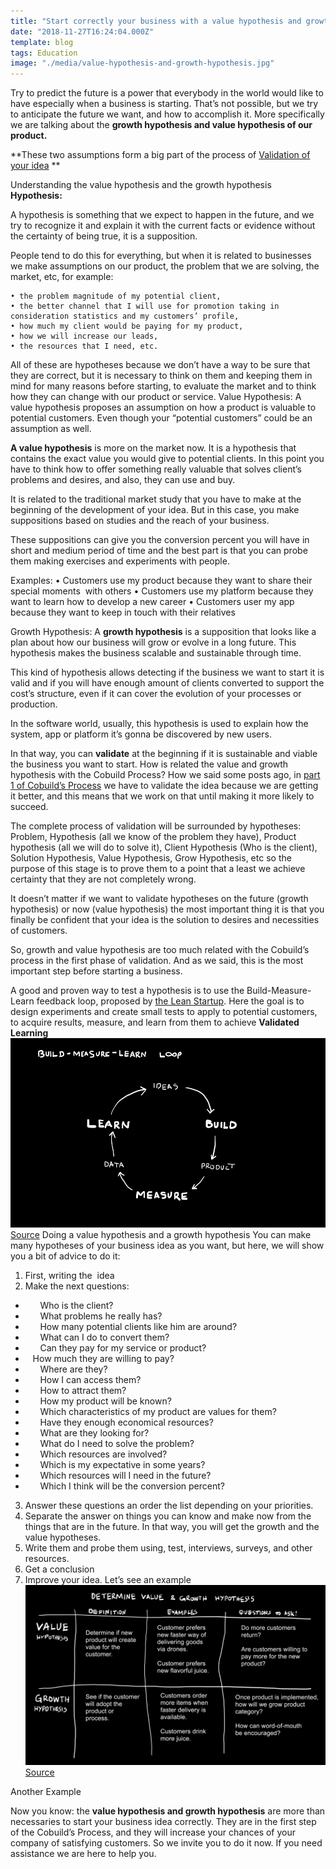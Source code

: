 ```yaml
---
title: "Start correctly your business with a value hypothesis and growth hypothesis"
date: "2018-11-27T16:24:04.000Z"
template: blog
tags: Education
image: "./media/value-hypothesis-and-growth-hypothesis.jpg"
---
```



Try to predict the future is a power that everybody in the world would like to have especially when a business is starting. That’s not possible, but we try to anticipate the future we want, and how to accomplish it. More specifically we are talking about the **growth hypothesis and value hypothesis of our product.**

**These two assumptions form a big part of the process of [Validation of your idea](https://cobuildlab.com/blog/cobuild-process-part-1/) **

<title-2>Understanding the value hypothesis and the growth hypothesis</title-2>
**Hypothesis:**

A hypothesis is something that we expect to happen in the future, and we try to recognize it and explain it with the current facts or evidence without the certainty of being true, it is a supposition.

People tend to do this for everything, but when it is related to businesses we make assumptions on our product, the problem that we are solving, the market, etc, for example:

    • the problem magnitude of my potential client, 
    • the better channel that I will use for promotion taking in consideration statistics and my customers’ profile, 
    • how much my client would be paying for my product, 
    • how we will increase our leads, 
    • the resources that I need, etc.

All of these are hypotheses because we don’t have a way to be sure that they are correct, but it is necessary to think on them and keeping them in mind for many reasons before starting, to evaluate the market and to think how they can change with our product or service. 
<title-3>Value Hypothesis:</title-3>
A value hypothesis proposes an assumption on how a product is valuable to potential customers. Even though your “potential customers” could be an assumption as well.

**A value hypothesis** is more on the market now. It is a hypothesis that contains the exact value you would give to potential clients. In this point you have to think how to offer something really valuable that solves client’s problems and desires, and also, they can use and buy.

It is related to the traditional market study that you have to make at the beginning of the development of your idea. But in this case, you make suppositions based on studies and the reach of your business.

These suppositions can give you the conversion percent you will have in short and medium period of time and the best part is that you can probe them making exercises and experiments with people.

Examples: 
    • Customers use my product because they want to share their special moments  with others
    • Customers use my platform because they want to learn how to develop a new career
    • Customers user my app because they want to keep in touch with their relatives


<title-3>Growth Hypothesis:</title-3>
A **growth hypothesis** is a supposition that looks like a plan about how our business will grow or evolve in a long future. This hypothesis makes the business scalable and sustainable through time.

This kind of hypothesis allows detecting if the business we want to start it is valid and if you will have enough amount of clients converted to support the cost’s structure, even if it can cover the evolution of your processes or production.

In the software world, usually, this hypothesis is used to explain how the system, app or platform it’s gonna be discovered by new users. 

In that way, you can **validate** at the beginning if it is sustainable and viable the business you want to start.
<title-2>How is related the value and growth hypothesis with the Cobuild Process?</title-2>
How we said some posts ago, in [part 1 of Cobuild’s Process](https://cobuildlab.com/blog/cobuild-process-part-1/) we have to validate the idea because we are getting it better, and this means that we work on that until making it more likely to succeed.

The complete process of validation will be surrounded by hypotheses: Problem, Hypothesis (all we know of the problem they have), Product hypothesis (all we will do to solve it), Client Hypothesis (Who is the client), Solution Hypothesis, Value Hypothesis, Grow Hypothesis, etc so the purpose of this stage is to prove them to a point that a least we achieve certainty that they are not completely wrong.

It doesn’t matter if we want to validate hypotheses on the future (growth hypothesis) or now (value hypothesis) the most important thing it is that you finally be confident that your idea is the solution to desires and necessities of customers.

So, growth and value hypothesis are too much related with the Cobuild’s process in the first phase of validation. And as we said, this is the most important step before starting a business.

A good and proven way to test a hypothesis is to use the Build-Measure-Learn feedback loop, proposed by [the Lean Startup]( http://theleanstartup.com/principles).  Here the goal is to design experiments and create small tests to apply to potential customers, to acquire results, measure, and learn from them to achieve **Validated Learning**
![VALUE-HYPOTHESIS-AND-GROWTH-HYPOTHESIS]( ./media/example-one.png)
[Source](https://youexec.com/book-summaries/hjy7654kl/the-startup-way-by-eric-ries)
<title-2>Doing a value hypothesis and a growth hypothesis</title-2>
You can make many hypotheses of your business idea as you want, but here, we will show you a bit of advice to do it:

1.	First, writing the  idea
2.	Make the next questions:
-       Who is the client?
-       What problems he really has?
-       How many potential clients like him are around?
-       What can I do to convert them?
-       Can they pay for my service or product?
-    How much they are willing to pay?
-       Where are they?
-       How I can access them?
-       How to attract them?
-       How my product will be known?
-       Which characteristics of my product are values for them?
-       Have they enough economical resources?
-       What are they looking for?
-       What do I need to solve the problem?
-       Which resources are involved?
-       Which is my expectative in some years?
-       Which resources will I need in the future?
-       Which I think will be the conversion percent?
 
3.	Answer these questions an order the list depending on your priorities.
4.	Separate the answer on things you can know and make now from the things that are in the future. In that way, you will get the growth and the value hypotheses.
5.	Write them and probe them using, test, interviews, surveys, and other resources.
6.	Get a conclusion
7.	Improve your idea.
<title-3>Let’s see an example</title-3>
![VALUE-HYPOTHESIS-AND-GROWTH-HYPOTHESIS]( ./media/example-two.png)
[Source](https://youexec.com/book-summaries/hjy7654kl/the-startup-way-by-eric-ries)

<title-3>Another Example</title-3>

<youtube-video id="QaoVWtLX038"></youtube-video>

Now you know: the **value hypothesis and growth hypothesis** are more than necessaries to start your business idea correctly. They are in the first step of the Cobuild’s Process, and they will increase your chances of your company of satisfying customers. So we invite you to do it now. If you need assistance we are here to help you. 
